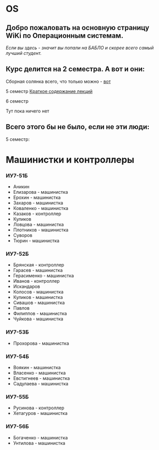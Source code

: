 # OS
## Добро пожаловать на основную страницу WiKi по Операционным системам. 

*Если вы здесь - значит вы попали на БАБЛО и скорее всего самый лучший студент.*

## Курс делится на 2 семестра. А вот и они:

Сборная солянка всего, что только можно - [вот][home_page]

5 семестр
[Краткое содержание лекций][5_lec_fast]

6 семестр

Тут пока ничего нет
 
## Всего этого бы не было, если не эти люди:

5 семестр:
# Машинистки и контроллеры

### ИУ7-51Б

- Аникин
- Елизарова - машинистка
- Ерохин - машинистка
- Захаров - машинистка
- Коваленко - машинистка
- Казаков - контроллер
- Куликов 
- Ловцова - машинистка
- Плотников - машинистка
- Суворов
- Тюрин - машинистка

### ИУ7-52Б

- Брянская - контроллер
- Гарасев - машинистка
- Герасименко - машинистка
- Иванов - контроллер
- Искандаров 
- Колосов - машинистка
- Куликов - машинистка
- Сивашов - машинистка
- Павлов 
- Филиппов - машинистка
- Чуйкова - машинистка

### ИУ7-53Б

- Прохорова - машинистка

### ИУ7-54Б

- Воякин - машинистка
- Власенко - машинистка
- Евстигнеев - машинистка
- Садулаева - машинистка

### ИУ7-55Б

- Русинова - контроллер
- Хетагуров - машинистка 

### ИУ7-56Б

- Богаченко - машинистка
- Унтилова - машинистка

 [dill]: <https://github.com/joemccann/dillinger>
 [5_lec_fast]: <https://github.com/chrislvt/OS/wiki/%D0%9B%D0%B5%D0%BA%D1%86%D0%B8%D0%B8.-%D0%9A%D1%80%D0%B0%D1%82%D0%BA%D0%BE%D0%B5-%D1%81%D0%BE%D0%B4%D0%B5%D1%80%D0%B6%D0%B0%D0%BD%D0%B8%D0%B5>
 [home_page]:<https://github.com/chrislvt/OS/wiki>

